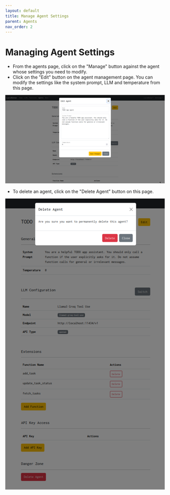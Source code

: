 ```yaml
---
layout: default
title: Manage Agent Settings
parent: Agents
nav_order: 2
---
```


# Managing Agent Settings

- From the agents page, click on the "Manage" button against the agent whose settings you need to modify.
- Click on the "Edit" button on the agent management page. You can modify the settings like the system prompt, LLM and temperature from this page.

![Edit Agent](/assets/images/edit-agent.png)

- To delete an agent, click on the "Delete Agent" button on this page.

![Delete Agent](/assets/images/delete-agent.png)